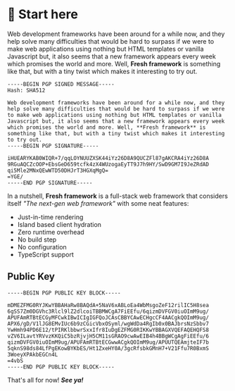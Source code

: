 # 🧩 Start here
Web development frameworks have been around for a while now, and they help solve many difficulties that would be hard to surpass if we were to make web applications using nothing but HTML templates or vanilla Javascript but, it also seems that a new framework appears every week which promises the world and more. Well, **Fresh framework** is something like that, but with a tiny twist which makes it interesting to try out.
```
-----BEGIN PGP SIGNED MESSAGE-----
Hash: SHA512

Web development frameworks have been around for a while now, and they help solve many difficulties that would be hard to surpass if we were to make web applications using nothing but HTML templates or vanilla Javascript but, it also seems that a new framework appears every week which promises the world and more. Well, **Fresh framework** is something like that, but with a tiny twist which makes it interesting to try out.
-----BEGIN PGP SIGNATURE-----

iHUEARYKAB0WIQR+7/qqLOYNUUZXSK44iYz26D8A9QUCZFl87gAKCRA4iYz26D8A
9RGuAQCZcOOP+EbsGeD659tcfk4zX4WUzogaEyTT9J7h9HY/SwD9GM7I9JeZRdAD
qi5Mle2MNxQEwWTD50DHJrT3HGXqMgQ=
=YGE/
-----END PGP SIGNATURE-----
```

In a nutshell, **Fresh framework** is a full-stack web framework that considers itself *"The next-gen web framework"* with some neat features:

- Just-in-time rendering
- Island based client hydration
- Zero runtime overhead
- No build step
- No configuration
- TypeScript support

## Public Key

```
-----BEGIN PGP PUBLIC KEY BLOCK-----

mDMEZFMG0RYJKwYBBAHaRw8BAQdA+5NaV6xABLoEa4WbMsgoZeF12rilIC5H8sea
6gSS7Zm0DGVhc3Rlcl9lZ2dlcoiTBBMWCgA7FiEEfu/6qizmDVFGV0iuOImM9ug/
APUFAmRTBtECGyMFCwkIBwICIgIGFQoJCAsCBBYCAwECHgcCF4AACgkQOImM9ug/
APX6/gD/V1lJG8EMvIUc6b9zCGicVbxOSyml/wgWdDa4RgIb0x0BAJbrsNzSbbv7
YwHmh94PD6E12/tPIRKlbbwrSxxIfr8IuDgEZFMG0RIKKwYBBAGXVQEFAQEHQFS8
vZV6ILavtYRVvzKKQiC5bzRjvjH5CM11sGRAO9cwAwEIB4h4BBgWCgAgFiEEfu/6
qizmDVFGV0iuOImM9ug/APUFAmRTBtECGwwACgkQOImM9ug/APUUTQEAmjteIF7b
5qknS98ds84LfPgEKowBYKbES/Ht1ZxeHY0A/3gcRfsbkGMnH7+V21Ffu7R0BxmS
3WoeyXPAkbEGCn4L
=4vbS
-----END PGP PUBLIC KEY BLOCK-----
```


That's all for now! ***See ya!***
